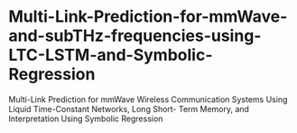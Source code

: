 # Multi-Link-Prediction-for-mmWave-and-subTHz-frequencies-using-LTC-LSTM-and-Symbolic-Regression
Multi-Link Prediction for mmWave Wireless Communication Systems Using Liquid Time-Constant Networks, Long Short- Term Memory, and Interpretation Using Symbolic Regression
